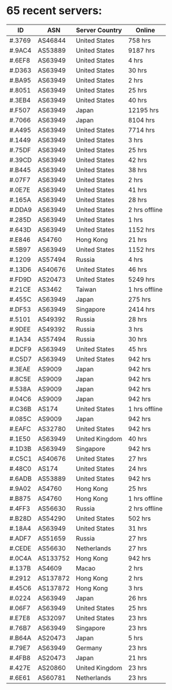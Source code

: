 # 65 recent servers:

| ID | ASN | Server Country | Online |
| ------ | ------ | ------ | ------ |
| #.3769 | AS46844 | United States | 758 hrs |
| #.9AC4 | AS53889 | United States | 9187 hrs |
| #.6EF8 | AS63949 | United States | 4 hrs |
| #.D363 | AS63949 | United States | 30 hrs |
| #.BA95 | AS63949 | United States | 2 hrs |
| #.8051 | AS63949 | United States | 25 hrs |
| #.3EB4 | AS63949 | United States | 40 hrs |
| #.F507 | AS63949 | Japan | 12195 hrs |
| #.7066 | AS63949 | Japan | 8104 hrs |
| #.A495 | AS63949 | United States | 7714 hrs |
| #.1449 | AS63949 | United States | 3 hrs |
| #.75DF | AS63949 | United States | 25 hrs |
| #.39CD | AS63949 | United States | 42 hrs |
| #.B445 | AS63949 | United States | 38 hrs |
| #.07F7 | AS63949 | United States | 2 hrs |
| #.0E7E | AS63949 | United States | 41 hrs |
| #.165A | AS63949 | United States | 28 hrs |
| #.DDA9 | AS63949 | United States | 2 hrs offline |
| #.285D | AS63949 | United States | 1 hrs |
| #.643D | AS63949 | United States | 1152 hrs |
| #.E846 | AS4760 | Hong Kong | 21 hrs |
| #.5B97 | AS63949 | United States | 1152 hrs |
| #.1209 | AS57494 | Russia | 4 hrs |
| #.13D6 | AS40676 | United States | 46 hrs |
| #.FD9D | AS20473 | United States | 5249 hrs |
| #.21CE | AS3462 | Taiwan | 1 hrs offline |
| #.455C | AS63949 | Japan | 275 hrs |
| #.DF53 | AS63949 | Singapore | 2414 hrs |
| #.5101 | AS49392 | Russia | 28 hrs |
| #.9DEE | AS49392 | Russia | 3 hrs |
| #.1A34 | AS57494 | Russia | 30 hrs |
| #.DCF9 | AS63949 | United States | 45 hrs |
| #.C5D7 | AS63949 | United States | 942 hrs |
| #.3EAE | AS9009 | Japan | 942 hrs |
| #.8C5E | AS9009 | Japan | 942 hrs |
| #.538A | AS9009 | Japan | 942 hrs |
| #.04C6 | AS9009 | Japan | 942 hrs |
| #.C36B | AS174 | United States | 1 hrs offline |
| #.085C | AS9009 | Japan | 942 hrs |
| #.EAFC | AS32780 | United States | 942 hrs |
| #.1E50 | AS63949 | United Kingdom | 40 hrs |
| #.1D3B | AS63949 | Singapore | 942 hrs |
| #.C5C1 | AS40676 | United States | 27 hrs |
| #.48C0 | AS174 | United States | 24 hrs |
| #.6ADB | AS53889 | United States | 942 hrs |
| #.9A02 | AS4760 | Hong Kong | 25 hrs |
| #.B875 | AS4760 | Hong Kong | 1 hrs offline |
| #.4FF3 | AS56630 | Russia | 2 hrs offline |
| #.B28D | AS54290 | United States | 502 hrs |
| #.18A4 | AS63949 | United States | 31 hrs |
| #.ADF7 | AS51659 | Russia | 27 hrs |
| #.CEDE | AS56630 | Netherlands | 27 hrs |
| #.0C4A | AS133752 | Hong Kong | 942 hrs |
| #.137B | AS4609 | Macao | 2 hrs |
| #.2912 | AS137872 | Hong Kong | 2 hrs |
| #.45C6 | AS137872 | Hong Kong | 3 hrs |
| #.0224 | AS63949 | Japan | 26 hrs |
| #.06F7 | AS63949 | United States | 25 hrs |
| #.E7E8 | AS32097 | United States | 23 hrs |
| #.76B7 | AS63949 | Singapore | 23 hrs |
| #.B64A | AS20473 | Japan | 5 hrs |
| #.79E7 | AS63949 | Germany | 23 hrs |
| #.4FB8 | AS20473 | Japan | 21 hrs |
| #.427E | AS20860 | United Kingdom | 23 hrs |
| #.6E61 | AS60781 | Netherlands | 23 hrs |

